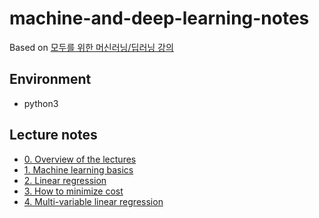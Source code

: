 # machine-and-deep-learning-notes

Based on [모두를 위한 머신러닝/딥러닝 강의](https://hunkim.github.io/ml/)

## Environment

- python3

## Lecture notes

- [0. Overview of the lectures](https://github.com/taehwanno/machine-and-deep-learning-notes/blob/master/lecture-notes/0.overview-of-the-lectures.md)
- [1. Machine learning basics](https://github.com/taehwanno/machine-and-deep-learning-notes/blob/master/lecture-notes/1.machine-learning-basics.md)
- [2. Linear regression](https://github.com/taehwanno/machine-and-deep-learning-notes/blob/master/lecture-notes/2.linear-regression.md)
- [3. How to minimize cost](https://github.com/taehwanno/machine-and-deep-learning-notes/blob/master/lecture-notes/3.how-to-minimize-cost.md)
- [4. Multi-variable linear regression](https://github.com/taehwanno/machine-and-deep-learning-notes/blob/master/lecture-notes/4.multi-variable-linear-regression.md)
